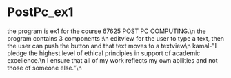 # PostPc_ex1
the program is ex1 for the course 67625 POST PC COMPUTING.\n
the program contains 3 components :\n
editview for the user to type a text, then the user can push the button and that text moves to a textview\n
kamal-"I pledge the highest level of ethical principles in support of academic excellence.\n
I ensure that all of my work reflects my own abilities and not those of someone else."\n


